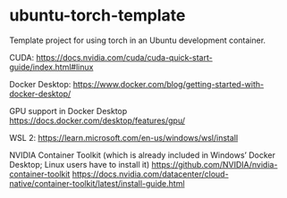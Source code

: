 # ubuntu-torch-template
Template project for using torch in an Ubuntu development container.


CUDA:
https://docs.nvidia.com/cuda/cuda-quick-start-guide/index.html#linux

Docker Desktop:
https://www.docker.com/blog/getting-started-with-docker-desktop/

GPU support in Docker Desktop
https://docs.docker.com/desktop/features/gpu/


WSL 2:
https://learn.microsoft.com/en-us/windows/wsl/install

NVIDIA Container Toolkit (which is already included in Windows’ Docker Desktop; Linux users have to install it)
https://github.com/NVIDIA/nvidia-container-toolkit
https://docs.nvidia.com/datacenter/cloud-native/container-toolkit/latest/install-guide.html


